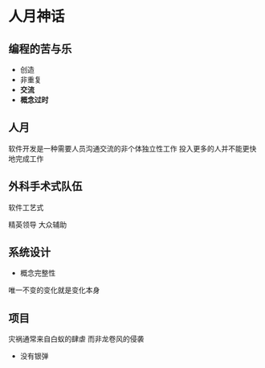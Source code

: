 # 人月神话

## 编程的苦与乐

- 创造
- 非重复
- **交流**
- **概念过时**

## 人月

软件开发是一种需要人员沟通交流的非个体独立性工作 投入更多的人并不能更快地完成工作

## 外科手术式队伍

软件工艺式

精英领导 大众辅助

## 系统设计

- 概念完整性

唯一不变的变化就是变化本身

## 项目

灾祸通常来自白蚁的肆虐 而非龙卷风的侵袭

- 没有银弹
